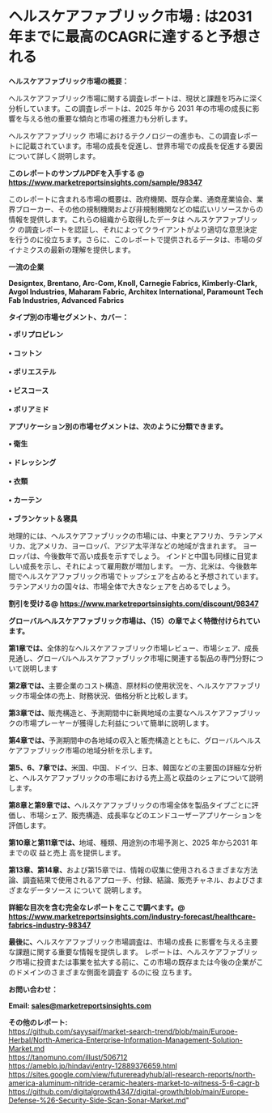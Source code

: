 # ヘルスケアファブリック市場 : は2031年までに最高のCAGRに達すると予想される

<strong><b>ヘルスケアファブリック市場の概要：</b></strong>

ヘルスケアファブリック市場に関する調査レポートは、現状と課題を巧みに深く分析しています。この調査レポートは、2025 年から 2031 年の市場の成長に影響を与える他の重要な傾向と市場の推進力も分析します。

ヘルスケアファブリック 市場におけるテクノロジーの進歩も、この調査レポートに記載されています。市場の成長を促進し、世界市場での成長を促進する要因について詳しく説明します。

<strong>このレポートのサンプルPDFを入手する @ <a href=https://www.marketreportsinsights.com/sample/98347>https://www.marketreportsinsights.com/sample/98347</a></strong>

このレポートに含まれる市場の概要は、政府機関、既存企業、通商産業協会、業界ブローカー、その他の規制機関および非規制機関などの幅広いリソースからの情報を提供します。これらの組織から取得したデータは ヘルスケアファブリック の調査レポートを認証し、それによってクライアントがより適切な意思決定を行うのに役立ちます。さらに、このレポートで提供されるデータは、市場のダイナミクスの最新の理解を提供します。

<strong>一流の企業</strong>

<strong><b>Designtex, Brentano, Arc-Com, Knoll, Carnegie Fabrics, Kimberly-Clark, Avgol Industries, Maharam Fabric, Architex International, Paramount Tech Fab Industries, Advanced Fabrics</b></strong>

<strong><b>タイプ別の市場セグメント、カバー：</b></strong>

<strong>• ポリプロピレン<br><br>• コットン<br><br>• ポリエステル<br><br>• ビスコース<br><br>• ポリアミド</strong>

<strong><b>アプリケーション別の市場セグメントは、次のように分類できます。</b></strong>

<strong>• 衛生<br><br>• ドレッシング<br><br>• 衣類<br><br>• カーテン<br><br>• ブランケット＆寝具</strong>

 地理的には、ヘルスケアファブリックの市場には、中東とアフリカ、ラテンアメリカ、北アメリカ、ヨーロッパ、アジア太平洋などの地域が含まれます。 ヨーロッパは、今後数年で高い成長を示すでしょう。 インドと中国も同様に目覚ましい成長を示し、それによって雇用数が増加します。 一方、北米は、今後数年間でヘルスケアファブリック市場でトップシェアを占めると予想されています。 ラテンアメリカの国々は、市場全体で大きなシェアを占めるでしょう。

<strong>割引を受ける@ <a href=https://www.marketreportsinsights.com/discount/98347>https://www.marketreportsinsights.com/discount/98347</a></strong>

<strong><b>グローバルヘルスケアファブリック市場は、（15）の章でよく特徴付けられています。</b></strong>

<strong><b>第</b></strong><strong><b>1章では、</b></strong>全体的なヘルスケアファブリック市場レビュー、市場シェア、成長見通し、グローバルヘルスケアファブリック市場に関連する製品の専門分野について説明します

<strong><b>第2章では、</b></strong>主要企業のコスト構造、原材料の使用状況を、ヘルスケアファブリック市場全体の売上、財務状況、価格分析と比較します。

<strong><b>第3章では、</b></strong>販売構造と、予測期間中に新興地域の主要なヘルスケアファブリックの市場プレーヤーが獲得した利益について簡単に説明します。

<strong><b>第4章では、</b></strong>予測期間中の各地域の収入と販売構造とともに、グローバルヘルスケアファブリック市場の地域分析を示します。

<strong><b>第5、6、7章では、</b></strong>米国、中国、ドイツ、日本、韓国などの主要国の詳細な分析と、ヘルスケアファブリックの市場における売上高と収益のシェアについて説明します。

<strong><b>第8章と第9章では、</b></strong>ヘルスケアファブリックの市場全体を製品タイプごとに評価し、市場シェア、販売構造、成長率などのエンドユーザーアプリケーションを評価します。

<strong><b>第10章と第11章では、</b></strong>地域、種類、用途別の市場予測と、2025 年から2031 年までの収 益と売上 高を提供します。

<strong><b>第13章、第14章、</b></strong>および第15章では、情報の収集に使用されるさまざまな方法論、調査結果で使用されるアプローチ、付録、結論、販売チャネル、およびさまざまなデータソース について 説明します。

<strong>詳細な目次を含む完全なレポートをここで調べます。@ <a href=https://www.marketreportsinsights.com/industry-forecast/healthcare-fabrics-industry-98347>https://www.marketreportsinsights.com/industry-forecast/healthcare-fabrics-industry-98347</a></strong>

<strong><b>最後に、</b></strong>ヘルスケアファブリック市場調査は、市場の成長 に影響を</a>与える主要な課題に関する重要な情報を提供します。 レポートは、ヘルスケアファブリック市場に投資または事業を拡大する前に、この市場の既存または今後の企業がこのドメインのさまざまな側面を調査す るのに役 立ちます。

<strong><b>お問い合わせ：</b></strong>

<strong>Email: </strong><a href=mailto:sales@marketreportsinsights.com><strong>sales@marketreportsinsights.com</strong></a>

<strong>その他のレポート:</strong>
<br>
<a href=https://github.com/sayysaif/market-search-trend/blob/main/Europe-Herbal/North-America-Enterprise-Information-Management-Solution-Market.md>https://github.com/sayysaif/market-search-trend/blob/main/Europe-Herbal/North-America-Enterprise-Information-Management-Solution-Market.md</a>
<br>
<a href=https://tanomuno.com/illust/506712>https://tanomuno.com/illust/506712</a>
<br>
<a href=https://ameblo.jp/hindavi/entry-12889376659.html>https://ameblo.jp/hindavi/entry-12889376659.html</a>
<br>
<a href=https://sites.google.com/view/futurereadyhub/all-research-reports/north-america-aluminum-nitride-ceramic-heaters-market-to-witness-5-6-cagr-b>https://sites.google.com/view/futurereadyhub/all-research-reports/north-america-aluminum-nitride-ceramic-heaters-market-to-witness-5-6-cagr-b</a>
<br>
<a href=https://github.com/digitalgrowth4347/digital-growth/blob/main/Europe-Defense-%26-Security-Side-Scan-Sonar-Market.md>https://github.com/digitalgrowth4347/digital-growth/blob/main/Europe-Defense-%26-Security-Side-Scan-Sonar-Market.md</a>"
